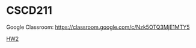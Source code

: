 # CSCD211

Google Classroom: https://classroom.google.com/c/Nzk5OTQ3MjE1MTY5

[HW2](https://classroom.github.com/a/Tr2ytVOg{target=_blank})


